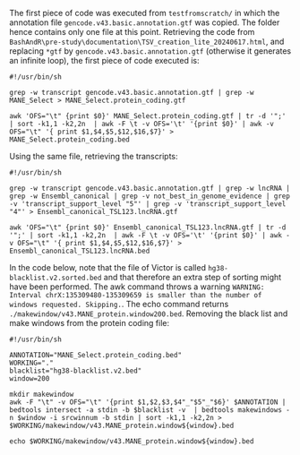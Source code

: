The first piece of code was executed from `testfromscratch/` in which the annotation file `gencode.v43.basic.annotation.gtf` was copied. The folder hence contains only one file at this point. Retrieving the code from `BashAndR\pre-study\documentation\TSV_creation_lite_20240617.html`, and replacing `*gtf` by `gencode.v43.basic.annotation.gtf` (otherwise it generates an infinite loop), the first piece of code executed is:

```
#!/usr/bin/sh

grep -w transcript gencode.v43.basic.annotation.gtf | grep -w MANE_Select > MANE_Select.protein_coding.gtf

awk 'OFS="\t" {print $0}' MANE_Select.protein_coding.gtf | tr -d '";' | sort -k1,1 -k2,2n  | awk -F \t -v OFS='\t' '{print $0}' | awk -v OFS="\t" '{ print $1,$4,$5,$12,$16,$7}' > MANE_Select.protein_coding.bed
```

Using the same file, retrieving the transcripts:

```
#!/usr/bin/sh

grep -w transcript gencode.v43.basic.annotation.gtf | grep -w lncRNA | grep -w Ensembl_canonical | grep -v not_best_in_genome_evidence | grep -v 'transcript_support_level "5"' | grep -v 'transcript_support_level "4"' > Ensembl_canonical_TSL123.lncRNA.gtf

awk 'OFS="\t" {print $0}' Ensembl_canonical_TSL123.lncRNA.gtf | tr -d '";' | sort -k1,1 -k2,2n  | awk -F \t -v OFS='\t' '{print $0}' | awk -v OFS="\t" '{ print $1,$4,$5,$12,$16,$7}' > Ensembl_canonical_TSL123.lncRNA.bed
```

In the code below, note that the file of Victor is called `hg38-blacklist.v2.sorted.bed` and that therefore an extra step of sorting might have been performed. The awk command throws a warning `WARNING: Interval chrX:135309480-135309659 is smaller than the number of windows requested. Skipping.`. The echo command returns `./makewindow/v43.MANE_protein.window200.bed`. Removing the black list and make windows from the protein coding file:

```
#!/usr/bin/sh

ANNOTATION="MANE_Select.protein_coding.bed"
WORKING="."
blacklist="hg38-blacklist.v2.bed"
window=200

mkdir makewindow
awk -F "\t" -v OFS="\t" '{print $1,$2,$3,$4"_"$5"_"$6}' $ANNOTATION | bedtools intersect -a stdin -b $blacklist -v  | bedtools makewindows -n $window -i srcwinnum -b stdin | sort -k1,1 -k2,2n > $WORKING/makewindow/v43.MANE_protein.window${window}.bed  

echo $WORKING/makewindow/v43.MANE_protein.window${window}.bed 
```